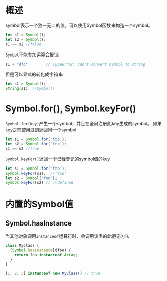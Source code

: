 # 概述
symbol表示一个独一无二的值，可以使用Symbol函数来构造一个symbol。
```javascript
let s1 = Symbol();
let s2 = Symbol();
s1 == s2 //false
```
`Symbol`不能参加运算会报错
```javascript
s1 + "dfd"        // TypeError: can't convert symbol to string
```
但是可以显式的转化成字符串
```javascript
let s1 = Symbol();
String(s1); //Symbol()
```
# Symbol.for(), Symbol.keyFor()
`Symbol.for(key)`产生一个symbol，并且在全局注册此key生成的symbol。
如果key之前使用过则返回同一个symbol
```javascript
let s1 = Symbol.for('foo');
let s2 = Symbol.for('foo');
s1 == s2 //true
```
`Symbol.keyFor()`返回一个已经登记的symbol值的key
```javascript
let s1 = Symbol.for('foo');
Symbol.keyFor(s1);  //'foo'
let s2 = Symbol("foo");
Symbol.keyFor(s2) // undefined
```
# 内置的Symbol值
## Symbol.hasInstance
当其他对象调用`instanceof`运算符时，会调用该类的此静态方法
```javascript
class MyClass {
  [Symbol.hasInstance](foo) {
    return foo instanceof Array;
  }
}

[1, 2, 3] instanceof new MyClass() // true
```